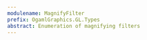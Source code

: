 ```yaml
---
modulename: MagnifyFilter
prefix: OgamlGraphics.GL.Types
abstract: Enumeration of magnifying filters
---
```



